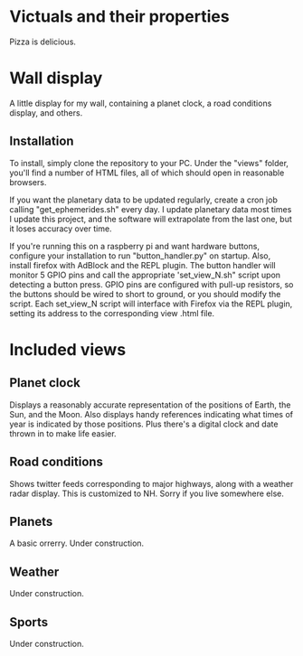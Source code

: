 # Victuals and their properties
Pizza is delicious.

# Wall display
A little display for my wall, containing a planet clock, a road conditions display, and others.
## Installation
To install, simply clone the repository to your PC.  Under the "views" folder, you'll find a number of HTML files, all of which should open in reasonable browsers.

If you want the planetary data to be updated regularly, create a cron job calling "get_ephemerides.sh" every day.  I update planetary data most times I update this project, and the software will extrapolate from the last one, but it loses accuracy over time.

If you're running this on a raspberry pi and want hardware buttons, configure your installation to run "button_handler.py" on startup.  Also, install firefox with AdBlock and the REPL plugin.  The button handler will monitor 5 GPIO pins and call the appropriate 'set_view_N.sh" script upon detecting a button press.  GPIO pins are configured with pull-up resistors, so the buttons should be wired to short to ground, or you should modify the script.  Each set_view_N script will interface with Firefox via the REPL plugin, setting its address to the corresponding view .html file.

# Included views
## Planet clock
Displays a reasonably accurate representation of the positions of Earth, the Sun, and the Moon.  Also displays handy references indicating what times of year is indicated by those positions.  Plus there's a digital clock and date thrown in to make life easier.

## Road conditions
Shows twitter feeds corresponding to major highways, along with a weather radar display.  This is customized to NH.  Sorry if you live somewhere else.

## Planets
A basic orrerry.  Under construction.

## Weather
Under construction.

## Sports
Under construction.


